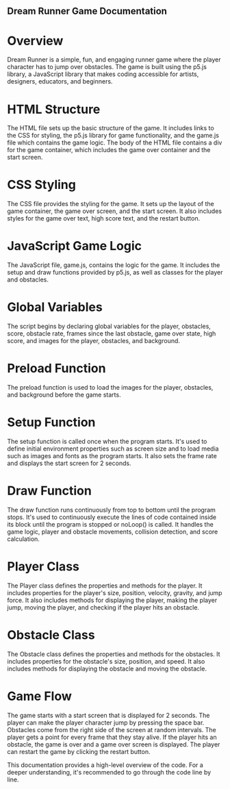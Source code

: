## Dream Runner Game Documentation

# Overview

Dream Runner is a simple, fun, and engaging runner game where the player character has to jump over obstacles. The game is built using the p5.js library, a JavaScript library that makes coding accessible for artists, designers, educators, and beginners.

# HTML Structure

The HTML file sets up the basic structure of the game. It includes links to the CSS for styling, the p5.js library for game functionality, and the game.js file which contains the game logic. The body of the HTML file contains a div for the game container, which includes the game over container and the start screen.

# CSS Styling

The CSS file provides the styling for the game. It sets up the layout of the game container, the game over screen, and the start screen. It also includes styles for the game over text, high score text, and the restart button.

# JavaScript Game Logic

The JavaScript file, game.js, contains the logic for the game. It includes the setup and draw functions provided by p5.js, as well as classes for the player and obstacles.

# Global Variables
The script begins by declaring global variables for the player, obstacles, score, obstacle rate, frames since the last obstacle, game over state, high score, and images for the player, obstacles, and background.

# Preload Function
The preload function is used to load the images for the player, obstacles, and background before the game starts.

# Setup Function
The setup function is called once when the program starts. It's used to define initial environment properties such as screen size and to load media such as images and fonts as the program starts. It also sets the frame rate and displays the start screen for 2 seconds.

# Draw Function
The draw function runs continuously from top to bottom until the program stops. It's used to continuously execute the lines of code contained inside its block until the program is stopped or noLoop() is called. It handles the game logic, player and obstacle movements, collision detection, and score calculation.

# Player Class
The Player class defines the properties and methods for the player. It includes properties for the player's size, position, velocity, gravity, and jump force. It also includes methods for displaying the player, making the player jump, moving the player, and checking if the player hits an obstacle.

# Obstacle Class
The Obstacle class defines the properties and methods for the obstacles. It includes properties for the obstacle's size, position, and speed. It also includes methods for displaying the obstacle and moving the obstacle.

# Game Flow

The game starts with a start screen that is displayed for 2 seconds. The player can make the player character jump by pressing the space bar. Obstacles come from the right side of the screen at random intervals. The player gets a point for every frame that they stay alive. If the player hits an obstacle, the game is over and a game over screen is displayed. The player can restart the game by clicking the restart button.

This documentation provides a high-level overview of the code. For a deeper understanding, it's recommended to go through the code line by line.